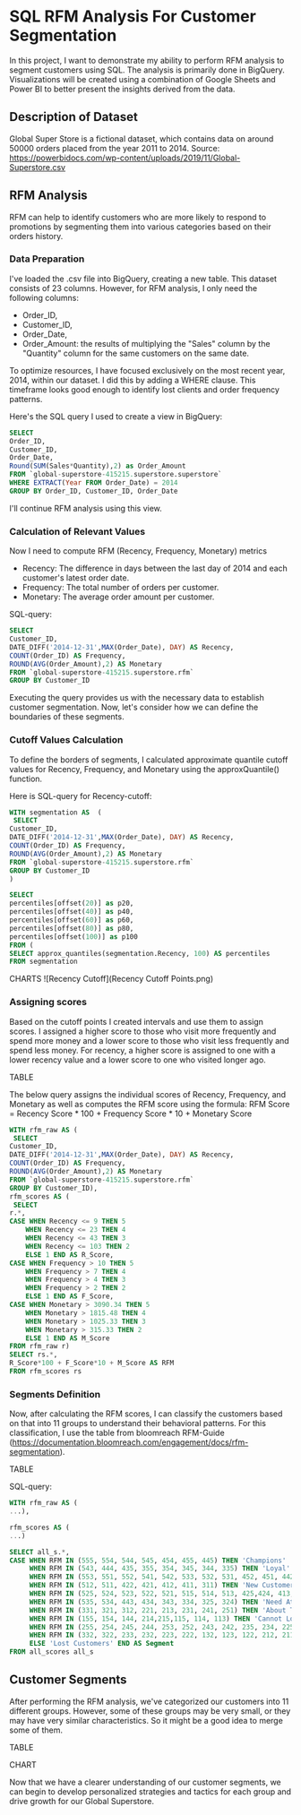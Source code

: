 # SQL RFM Analysis For Customer Segmentation

In this project, I want to demonstrate my ability to perform RFM analysis to segment customers using SQL. The analysis is primarily done in BigQuery. Visualizations will be created using a combination of Google Sheets and Power BI to better present the insights derived from the data.

## Description of Dataset

Global Super Store is a fictional dataset, which contains data on around 50000 orders placed from the year 2011 to 2014.
Source: https://powerbidocs.com/wp-content/uploads/2019/11/Global-Superstore.csv

## RFM Analysis

RFM can help to identify customers who are more likely to respond to promotions by segmenting them into various categories based on their orders history.

### Data Preparation

I've loaded the .csv file into BigQuery, creating a new table. This dataset consists of 23 columns. However, for RFM analysis, I only need the following columns:

* Order_ID,
* Customer_ID,
* Order_Date,
* Order_Amount: the results of multiplying the "Sales" column by the "Quantity" column for the same customers on the same date.

To optimize resources, I have focused exclusively on the most recent year, 2014, within our dataset. I did this by adding a WHERE clause. This timeframe looks good enough to identify lost clients and order frequency patterns.

Here's the SQL query I used to create a view in BigQuery:

```SQL
SELECT
Order_ID,
Customer_ID,
Order_Date,
Round(SUM(Sales*Quantity),2) as Order_Amount
FROM `global-superstore-415215.superstore.superstore`
WHERE EXTRACT(Year FROM Order_Date) = 2014
GROUP BY Order_ID, Customer_ID, Order_Date
```

I'll continue RFM analysis using this view.

### Calculation of Relevant Values

Now I need to compute RFM (Recency, Frequency, Monetary) metrics

* Recency: The difference in days between the last day of 2014 and each customer's latest order date.
* Frequency: The total number of orders per customer.
* Monetary: The average order amount per customer.

SQL-query:

```SQL
SELECT
Customer_ID,
DATE_DIFF('2014-12-31',MAX(Order_Date), DAY) AS Recency,
COUNT(Order_ID) AS Frequency,
ROUND(AVG(Order_Amount),2) AS Monetary
FROM `global-superstore-415215.superstore.rfm`
GROUP BY Customer_ID
```

Executing the query provides us with the necessary data to establish customer segmentation. Now, let's consider how we can define the boundaries of these segments.

### Cutoff Values Calculation

To define the borders of segments, I calculated approximate quantile cutoff values for Recency, Frequency, and Monetary using the approxQuantile() function.

Here is SQL-query for Recency-cutoff:

```SQL
WITH segmentation AS  (
 SELECT
Customer_ID,
DATE_DIFF('2014-12-31',MAX(Order_Date), DAY) AS Recency,
COUNT(Order_ID) AS Frequency,
ROUND(AVG(Order_Amount),2) AS Monetary
FROM `global-superstore-415215.superstore.rfm`
GROUP BY Customer_ID
)

SELECT
percentiles[offset(20)] as p20,
percentiles[offset(40)] as p40,
percentiles[offset(60)] as p60,
percentiles[offset(80)] as p80,
percentiles[offset(100)] as p100
FROM (
SELECT approx_quantiles(segmentation.Recency, 100) AS percentiles
FROM segmentation
```
CHARTS
![Recency Cutoff](Recency Cutoff Points.png)

### Assigning scores

Based on the cutoff points I created intervals and use them to assign scores. I assigned a higher score to those who visit more frequently and spend more money and a lower score to those who visit less frequently and spend less money. For recency, a higher score is assigned to one with a lower recency value and a lower score to one who visited longer ago.

TABLE

The below query assigns the individual scores of Recency, Frequency, and Monetary as well as computes the RFM score using the formula: RFM Score = Recency Score * 100 + Frequency Score * 10 + Monetary Score

```SQL
WITH rfm_raw AS (
 SELECT
Customer_ID,
DATE_DIFF('2014-12-31',MAX(Order_Date), DAY) AS Recency,
COUNT(Order_ID) AS Frequency,
ROUND(AVG(Order_Amount),2) AS Monetary
FROM `global-superstore-415215.superstore.rfm`
GROUP BY Customer_ID),
rfm_scores AS (
 SELECT
r.*,
CASE WHEN Recency <= 9 THEN 5
    WHEN Recency <= 23 THEN 4
    WHEN Recency <= 43 THEN 3
    WHEN Recency <= 103 THEN 2
    ELSE 1 END AS R_Score,
CASE WHEN Frequency > 10 THEN 5
    WHEN Frequency > 7 THEN 4
    WHEN Frequency > 4 THEN 3
    WHEN Frequency > 2 THEN 2
    ELSE 1 END AS F_Score,
CASE WHEN Monetary > 3090.34 THEN 5
    WHEN Monetary > 1815.48 THEN 4
    WHEN Monetary > 1025.33 THEN 3
    WHEN Monetary > 315.33 THEN 2
    ELSE 1 END AS M_Score
FROM rfm_raw r)
SELECT rs.*,
R_Score*100 + F_Score*10 + M_Score AS RFM
FROM rfm_scores rs
```
### Segments Definition

Now, after calculating the RFM scores, I can classify the customers based on that into 11 groups to understand their behavioral patterns. For this classification, I use the table from bloomreach RFM-Guide (https://documentation.bloomreach.com/engagement/docs/rfm-segmentation). 

TABLE

SQL-query:

```SQL
WITH rfm_raw AS (
...),

rfm_scores AS (
...)

SELECT all_s.*,
CASE WHEN RFM IN (555, 554, 544, 545, 454, 455, 445) THEN 'Champions'
     WHEN RFM IN (543, 444, 435, 355, 354, 345, 344, 335) THEN 'Loyal'
     WHEN RFM IN (553, 551, 552, 541, 542, 533, 532, 531, 452, 451, 442, 441, 431, 453, 433, 432, 423, 353, 352, 351, 342, 341, 333, 323) THEN 'Potential Loyalists'
     WHEN RFM IN (512, 511, 422, 421, 412, 411, 311) THEN 'New Customers'
     WHEN RFM IN (525, 524, 523, 522, 521, 515, 514, 513, 425,424, 413,414,415, 315, 314, 313) THEN 'Promising'
     WHEN RFM IN (535, 534, 443, 434, 343, 334, 325, 324) THEN 'Need Attention'
     WHEN RFM IN (331, 321, 312, 221, 213, 231, 241, 251) THEN 'About To Sleep'
     WHEN RFM IN (155, 154, 144, 214,215,115, 114, 113) THEN 'Cannot Lose Them But Losing'
     WHEN RFM IN (255, 254, 245, 244, 253, 252, 243, 242, 235, 234, 225, 224, 153, 152, 145, 143, 142, 135, 134, 133, 125, 124) THEN 'At Risk'
     WHEN RFM IN (332, 322, 233, 232, 223, 222, 132, 123, 122, 212, 211) THEN 'Hibernating Customers'
     ELSE 'Lost Customers' END AS Segment
FROM all_scores all_s
```

## Customer Segments

After performing the RFM analysis, we've categorized our customers into 11 different groups. However, some of these groups may be very small, or they may have very similar characteristics. So it might be a good idea to merge some of them.

TABLE

CHART


Now that we have a clearer understanding of our customer segments, we can begin to develop personalized strategies and tactics for each group and drive growth for our Global Superstore.

